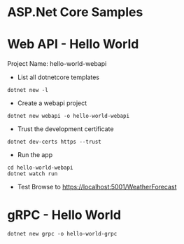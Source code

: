 # ASP.Net Core Samples

# Web API - Hello World 
Project Name: hello-world-webapi

* List all dotnetcore templates
```
dotnet new -l
```

* Create a webapi project
```
dotnet new webapi -o hello-world-webapi
```

* Trust the development certificate
```
dotnet dev-certs https --trust
```

* Run the app
```
cd hello-world-webapi
dotnet watch run
```

* Test
Browse to [https://localhost:5001/WeatherForecast](https://localhost:5001/WeatherForecast)

# gRPC - Hello World

```
dotnet new grpc -o hello-world-grpc
```
